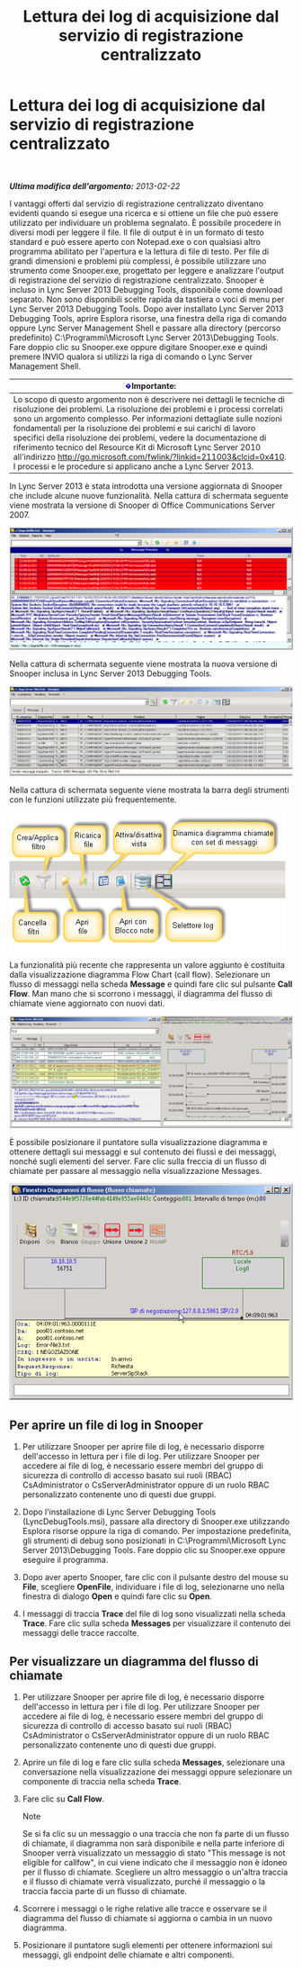 ﻿---
title: Lettura dei log di acquisizione dal servizio di registrazione centralizzato
TOCTitle: Lettura dei log di acquisizione dal servizio di registrazione centralizzato
ms:assetid: c86ccf61-d86f-4ebd-b8d1-984a1b73005d
ms:mtpsurl: https://technet.microsoft.com/it-it/library/JJ721879(v=OCS.15)
ms:contentKeyID: 49887750
ms.date: 08/24/2015
mtps_version: v=OCS.15
ms.translationtype: HT
---

# Lettura dei log di acquisizione dal servizio di registrazione centralizzato

 

_**Ultima modifica dell'argomento:** 2013-02-22_

I vantaggi offerti dal servizio di registrazione centralizzato diventano evidenti quando si esegue una ricerca e si ottiene un file che può essere utilizzato per individuare un problema segnalato. È possibile procedere in diversi modi per leggere il file. Il file di output è in un formato di testo standard e può essere aperto con Notepad.exe o con qualsiasi altro programma abilitato per l'apertura e la lettura di file di testo. Per file di grandi dimensioni e problemi più complessi, è possibile utilizzare uno strumento come Snooper.exe, progettato per leggere e analizzare l'output di registrazione del servizio di registrazione centralizzato. Snooper è incluso in Lync Server 2013 Debugging Tools, disponibile come download separato. Non sono disponibili scelte rapida da tastiera o voci di menu per Lync Server 2013 Debugging Tools. Dopo aver installato Lync Server 2013 Debugging Tools, aprire Esplora risorse, una finestra della riga di comando oppure Lync Server Management Shell e passare alla directory (percorso predefinito) C:\\Programmi\\Microsoft Lync Server 2013\\Debugging Tools. Fare doppio clic su Snooper.exe oppure digitare Snooper.exe e quindi premere INVIO qualora si utilizzi la riga di comando o Lync Server Management Shell.

<table>
<thead>
<tr class="header">
<th><img src="images/Gg412908.important(OCS.15).gif" title="important" alt="important" />Importante:</th>
</tr>
</thead>
<tbody>
<tr class="odd">
<td>Lo scopo di questo argomento non è descrivere nei dettagli le tecniche di risoluzione dei problemi. La risoluzione dei problemi e i processi correlati sono un argomento complesso. Per informazioni dettagliate sulle nozioni fondamentali per la risoluzione dei problemi e sui carichi di lavoro specifici della risoluzione dei problemi, vedere la documentazione di riferimento tecnico del Resource Kit di Microsoft Lync Server 2010 all'indirizzo <a href="http://go.microsoft.com/fwlink/?linkid=211003%26clcid=0x410" class="uri">http://go.microsoft.com/fwlink/?linkid=211003&amp;clcid=0x410</a>. I processi e le procedure si applicano anche a Lync Server 2013.</td>
</tr>
</tbody>
</table>


In Lync Server 2013 è stata introdotta una versione aggiornata di Snooper che include alcune nuove funzionalità. Nella cattura di schermata seguente viene mostrata la versione di Snooper di Office Communications Server 2007.

![Versione di Snooper per Office Communications 2007.](images/JJ721879.129503a8-8edd-4bb0-a68f-c43f9a548b93(OCS.15).jpg "Versione di Snooper per Office Communications 2007.")

Nella cattura di schermata seguente viene mostrata la nuova versione di Snooper inclusa in Lync Server 2013 Debugging Tools.

![Versione di Snooper per Lync Server 2013.](images/JJ721879.131495dd-8220-4ae4-af37-0ac5c318fd45(OCS.15).jpg "Versione di Snooper per Lync Server 2013.")

Nella cattura di schermata seguente viene mostrata la barra degli strumenti con le funzioni utilizzate più frequentemente.

![Barra degli strumenti di Snooper 2013.](images/JJ721879.989249c5-a33e-4251-b8b4-411019cc12b2(OCS.15).jpg "Barra degli strumenti di Snooper 2013.")

La funzionalità più recente che rappresenta un valore aggiunto è costituita dalla visualizzazione diagramma Flow Chart (call flow). Selezionare un flusso di messaggi nella scheda **Message** e quindi fare clic sul pulsante **Call Flow**. Man mano che si scorrono i messaggi, il diagramma del flusso di chiamate viene aggiornato con nuovi dati.

![Diagramma del flusso di chiamate di Snooper 2013.](images/JJ721879.bb8be45d-a842-48fe-86f8-380207d70bab(OCS.15).jpg "Diagramma del flusso di chiamate di Snooper 2013.")

È possibile posizionare il puntatore sulla visualizzazione diagramma e ottenere dettagli sui messaggi e sul contenuto dei flussi e dei messaggi, nonché sugli elementi del server. Fare clic sulla freccia di un flusso di chiamate per passare al messaggio nella visualizzazione Messages.

![Dettagli del messaggio relativo al diagramma del flusso di chiamate.](images/JJ721879.1147d720-38a9-4bda-8361-78f27ecde3d1(OCS.15).jpg "Dettagli del messaggio relativo al diagramma del flusso di chiamate.")

## Per aprire un file di log in Snooper

1.  Per utilizzare Snooper per aprire file di log, è necessario disporre dell'accesso in lettura per i file di log. Per utilizzare Snooper per accedere ai file di log, è necessario essere membri del gruppo di sicurezza di controllo di accesso basato sui ruoli (RBAC) CsAdministrator o CsServerAdministrator oppure di un ruolo RBAC personalizzato contenente uno di questi due gruppi.

2.  Dopo l'installazione di Lync Server Debugging Tools (LyncDebugTools.msi), passare alla directory di Snooper.exe utilizzando Esplora risorse oppure la riga di comando. Per impostazione predefinita, gli strumenti di debug sono posizionati in C:\\Programmi\\Microsoft Lync Server 2013\\Debugging Tools. Fare doppio clic su Snooper.exe oppure eseguire il programma.

3.  Dopo aver aperto Snooper, fare clic con il pulsante destro del mouse su **File**, scegliere **OpenFile**, individuare i file di log, selezionarne uno nella finestra di dialogo **Open** e quindi fare clic su **Open**.

4.  I messaggi di traccia **Trace** del file di log sono visualizzati nella scheda **Trace**. Fare clic sulla scheda **Messages** per visualizzare il contenuto dei messaggi delle tracce raccolte.

## Per visualizzare un diagramma del flusso di chiamate

1.  Per utilizzare Snooper per aprire file di log, è necessario disporre dell'accesso in lettura per i file di log. Per utilizzare Snooper per accedere ai file di log, è necessario essere membri del gruppo di sicurezza di controllo di accesso basato sui ruoli (RBAC) CsAdministrator o CsServerAdministrator oppure di un ruolo RBAC personalizzato contenente uno di questi due gruppi.

2.  Aprire un file di log e fare clic sulla scheda **Messages**, selezionare una conversazione nella visualizzazione dei messaggi oppure selezionare un componente di traccia nella scheda **Trace**.

3.  Fare clic su **Call Flow**.
    

    > [!NOTE]
    > Se si fa clic su un messaggio o una traccia che non fa parte di un flusso di chiamate, il diagramma non sarà disponibile e nella parte inferiore di Snooper verrà visualizzato un messaggio di stato "This message is not eligible for callfow", in cui viene indicato che il messaggio non è idoneo per il flusso di chiamate. Scegliere un altro messaggio o un'altra traccia e il flusso di chiamate verrà visualizzato, purché il messaggio o la traccia faccia parte di un flusso di chiamate.



4.  Scorrere i messaggi o le righe relative alle tracce e osservare se il diagramma del flusso di chiamate si aggiorna o cambia in un nuovo diagramma.

5.  Posizionare il puntatore sugli elementi per ottenere informazioni sui messaggi, gli endpoint delle chiamate e altri componenti.

